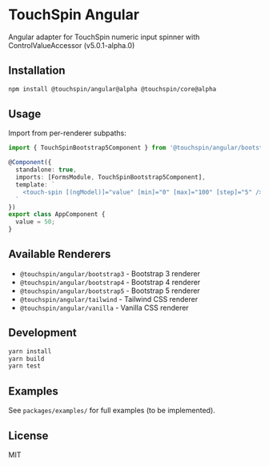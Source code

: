 # TouchSpin Angular

Angular adapter for TouchSpin numeric input spinner with ControlValueAccessor (v5.0.1-alpha.0)

## Installation

```bash
npm install @touchspin/angular@alpha @touchspin/core@alpha
```

## Usage

Import from per-renderer subpaths:

```typescript
import { TouchSpinBootstrap5Component } from '@touchspin/angular/bootstrap5';

@Component({
  standalone: true,
  imports: [FormsModule, TouchSpinBootstrap5Component],
  template: `
    <touch-spin [(ngModel)]="value" [min]="0" [max]="100" [step]="5" />
  `
})
export class AppComponent {
  value = 50;
}
```

## Available Renderers

- `@touchspin/angular/bootstrap3` - Bootstrap 3 renderer
- `@touchspin/angular/bootstrap4` - Bootstrap 4 renderer
- `@touchspin/angular/bootstrap5` - Bootstrap 5 renderer
- `@touchspin/angular/tailwind` - Tailwind CSS renderer
- `@touchspin/angular/vanilla` - Vanilla CSS renderer

## Development

```bash
yarn install
yarn build
yarn test
```

## Examples

See `packages/examples/` for full examples (to be implemented).

## License

MIT
